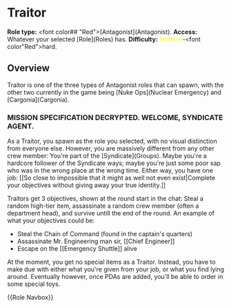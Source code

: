 # Traitor
**Role type:** <font color## "Red">\[Antagonist](Antagonist)</font>. **Access:** Whatever your selected \[Role](Roles) has. **Difficulty:**<font color="Yellow"> Medium</font>-<font color"Red">hard</font>.


## Overview

Traitor is one of the three types of Antagonist roles that can spawn, with the other two currently in the game being \[Nuke Ops](Nuclear Emergency) and \[Cargonia](Cargonia).


### MISSION SPECIFICATION DECRYPTED. WELCOME, SYNDICATE AGENT.

As a Traitor, you spawn as the role you selected, with no visual distinction from everyone else. However, you are massively different from any other crew member: You're part of the \[Syndicate](Groups). Maybe you're a hardcore follower of the Syndicate ways; maybe you're just some poor sap who was in the wrong place at the wrong time. Either way, you have one job: [[So close to impossible that it might as well not even exist|Complete your objectives without giving away your true identity.]]

Traitors get 3 objectives, shown at the round start in the chat: Steal a random high-tier item, assassinate a random crew member (often a department head), and survive untill the end of the round. An example of what your objectives could be:

- Steal the Chain of Command (found in the captain's quarters)
- Assassinate Mr. Engineering man sir, [[Chief Engineer]]
- Escape on the [[Emergency Shuttle]] alive

At the moment, you get no special items as a Traitor. Instead, you have to make due with either what you're given from your job, or what you find lying around. Eventually however, once PDAs are added, you'll be able to order in some special toys.

{{Role Navbox}}
